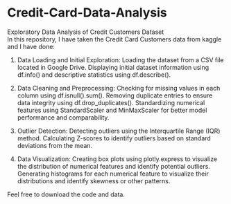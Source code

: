 # Credit-Card-Data-Analysis
Exploratory Data Analysis of Credit Customers Dataset<br>
In this repository, I have taken the Credit Card Customers data from kaggle and I have done: <br>

1. Data Loading and Initial Exploration:
Loading the dataset from a CSV file located in Google Drive.
Displaying initial dataset information using df.info() and descriptive statistics using df.describe().<br>

2. Data Cleaning and Preprocessing:
Checking for missing values in each column using df.isnull().sum().
Removing duplicate entries to ensure data integrity using df.drop_duplicates().
Standardizing numerical features using StandardScaler and MinMaxScaler for better model performance and comparability.<br>

3. Outlier Detection:
Detecting outliers using the Interquartile Range (IQR) method.
Calculating Z-scores to identify outliers based on standard deviations from the mean.<br>

4. Data Visualization:
Creating box plots using plotly.express to visualize the distribution of numerical features and identify potential outliers.
Generating histograms for each numerical feature to visualize their distributions and identify skewness or other patterns.<br>

Feel free to download the code and data.
